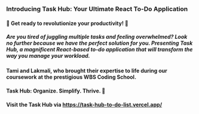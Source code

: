 ### Introducing Task Hub: Your Ultimate React To-Do Application

#### 🚀 Get ready to revolutionize your productivity! 🚀

##### Are you tired of juggling multiple tasks and feeling overwhelmed? Look no further because we have the perfect solution for you. Presenting Task Hub, a magnificent React-based to-do application that will transform the way you manage your workload.

#### Tami and Lakmali, who brought their expertise to life during our coursework at the prestigious WBS Coding School. 

#### Task Hub: Organize. Simplify. Thrive. 💪

#### Visit the Task Hub via https://task-hub-to-do-list.vercel.app/
